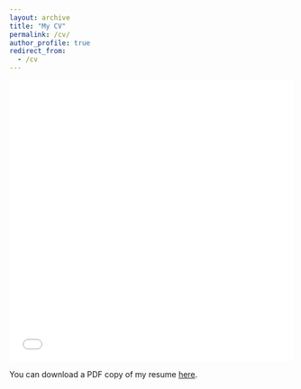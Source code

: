```yaml
---
layout: archive
title: "My CV"
permalink: /cv/
author_profile: true
redirect_from:
  - /cv
---
```


<iframe src="/files/sorooshsorkhani_CV.pdf" width="100%" height="500" frameborder="no" border="0" marginwidth="0" marginheight="0"></iframe>

You can download a PDF copy of my resume [here](/files/sorooshsorkhani_CV.pdf).
